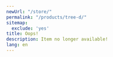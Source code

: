 ```yaml
---
newUrl: "/store/"
permalink: "/products/tree-d/"
sitemap:
  exclude: 'yes'
title: Oops!
description: Item no longer available!
lang: en
---
```

